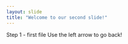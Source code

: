 ```yaml
---
layout: slide
title: "Welcome to our second slide!"
---
```

Step 1 - first file
Use the left arrow to go back!
